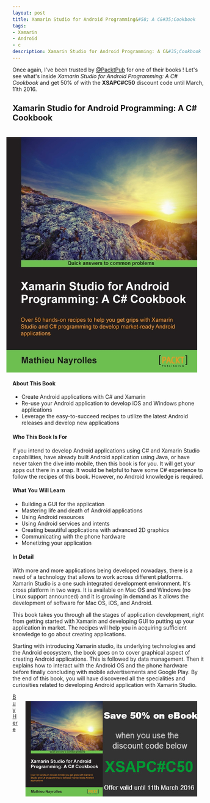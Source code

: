 ```yaml
---
layout: post
title: Xamarin Studio for Android Programming&#58; A C&#35;Cookbook
tags:
- Xamarin
- Android
- c
description: Xamarin Studio for Android Programming: A C&#35;Cookbook
---
```


Once again, I've been trusted by <a href="https://twitter.com/PacktPub">@PacktPub</a> for one of their books ! Let's see what's inside *Xamarin Studio for Android Programming: A C&#35; Cookbook* and get 50% of with the **XSAPC&#35;C50** discount code until March, 11th 2016.

<!--more-->

## Xamarin Studio for Android Programming: A C# Cookbook

<p><img style="float: right; padding:20px" src="/public/Xamarin-Studio-for-Android-Programming-A-C-Cookbook.jpg" alt="Book Xamarin Studio for Android Programming: A C# Cookbook"></p>

#### About This Book

* Create Android applications with C# and Xamarin
* Re-use your Android application to develop iOS and Windows phone applications
* Leverage the easy-to-succeed recipes to utilize the latest Android releases and develop new applications

#### Who This Book Is For

If you intend to develop Android applications using C# and Xamarin Studio capabilities, have already built Android application using Java, or have never taken the dive into mobile, then this book is for you. It will get your apps out there in a snap. It would be helpful to have some C# experience to follow the recipes of this book. However, no Android knowledge is required.

#### What You Will Learn

* Building a GUI for the application
* Mastering life and death of Android applications
* Using Android resources
* Using Android services and intents
* Creating beautiful applications with advanced 2D graphics
* Communicating with the phone hardware
* Monetizing your application

#### In Detail

With more and more applications being developed nowadays, there is a need of a technology that allows to work across different platforms. Xamarin Studio is a one such integrated development environment. It's cross platform in two ways. It is available on Mac OS and Windows (no Linux support announced) and it is growing in demand as it allows the development of software for Mac OS, iOS, and Android.

This book takes you through all the stages of application development, right from getting started with Xamarin and developing GUI to putting up your application in market. The recipes will help you in acquiring sufficient knowledge to go about creating applications.

Starting with introducing Xamarin studio, its underlying technologies and the Android ecosystem, the book goes on to cover graphical aspect of creating Android applications. This is followed by data management. Then it explains how to interact with the Android OS and the phone hardware before finally concluding with mobile advertisements and Google Play. By the end of this book, you will have discovered all the specialities and curiosities related to developing Android application with Xamarin Studio.

<p><img style="float: right; padding:20px" src="/public/xamarin-banner.jpg"></p>

[Buy Here](https://www.packtpub.com/application-development/xamarin-studio-android-programming-c-cookbook)
